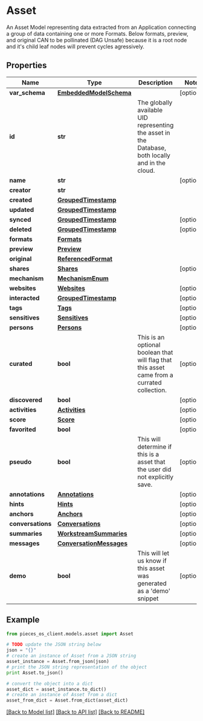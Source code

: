 # Asset

An Asset Model representing data extracted from an Application connecting a group of data containing one or more Formats.  Below formats, preview, and original CAN to be pollinated (DAG Unsafe) because it is a root node and it's child leaf nodes will prevent cycles agressively.

## Properties
Name | Type | Description | Notes
------------ | ------------- | ------------- | -------------
**var_schema** | [**EmbeddedModelSchema**](EmbeddedModelSchema.md) |  | [optional] 
**id** | **str** | The globally available UID representing the asset in the Database, both locally and in the cloud. | 
**name** | **str** |  | [optional] 
**creator** | **str** |  | 
**created** | [**GroupedTimestamp**](GroupedTimestamp.md) |  | 
**updated** | [**GroupedTimestamp**](GroupedTimestamp.md) |  | 
**synced** | [**GroupedTimestamp**](GroupedTimestamp.md) |  | [optional] 
**deleted** | [**GroupedTimestamp**](GroupedTimestamp.md) |  | [optional] 
**formats** | [**Formats**](Formats.md) |  | 
**preview** | [**Preview**](Preview.md) |  | 
**original** | [**ReferencedFormat**](ReferencedFormat.md) |  | 
**shares** | [**Shares**](Shares.md) |  | [optional] 
**mechanism** | [**MechanismEnum**](MechanismEnum.md) |  | 
**websites** | [**Websites**](Websites.md) |  | [optional] 
**interacted** | [**GroupedTimestamp**](GroupedTimestamp.md) |  | [optional] 
**tags** | [**Tags**](Tags.md) |  | [optional] 
**sensitives** | [**Sensitives**](Sensitives.md) |  | [optional] 
**persons** | [**Persons**](Persons.md) |  | [optional] 
**curated** | **bool** | This is an optional boolean that will flag that this asset came from a currated collection. | [optional] 
**discovered** | **bool** |  | [optional] 
**activities** | [**Activities**](Activities.md) |  | [optional] 
**score** | [**Score**](Score.md) |  | [optional] 
**favorited** | **bool** |  | [optional] 
**pseudo** | **bool** | This will determine if this is a asset that the user did not explicitly save. | [optional] 
**annotations** | [**Annotations**](Annotations.md) |  | [optional] 
**hints** | [**Hints**](Hints.md) |  | [optional] 
**anchors** | [**Anchors**](Anchors.md) |  | [optional] 
**conversations** | [**Conversations**](Conversations.md) |  | [optional] 
**summaries** | [**WorkstreamSummaries**](WorkstreamSummaries.md) |  | [optional] 
**messages** | [**ConversationMessages**](ConversationMessages.md) |  | [optional] 
**demo** | **bool** | This will let us know if this asset was generated as a &#39;demo&#39; snippet | [optional] 

## Example

```python
from pieces_os_client.models.asset import Asset

# TODO update the JSON string below
json = "{}"
# create an instance of Asset from a JSON string
asset_instance = Asset.from_json(json)
# print the JSON string representation of the object
print Asset.to_json()

# convert the object into a dict
asset_dict = asset_instance.to_dict()
# create an instance of Asset from a dict
asset_from_dict = Asset.from_dict(asset_dict)
```
[[Back to Model list]](../README.md#documentation-for-models) [[Back to API list]](../README.md#documentation-for-api-endpoints) [[Back to README]](../README.md)


